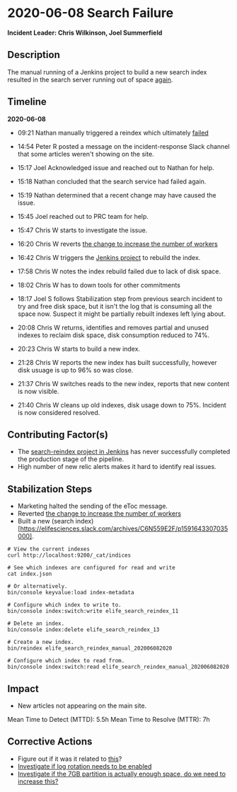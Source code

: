 # 2020-06-08 Search Failure

**Incident Leader: Chris Wilkinson, Joel Summerfield**

## Description

The manual running of a Jenkins project to build a new search index resulted in the search server running out of space [again](https://github.com/elifesciences/tech-team/blob/master/incidents/2020-05-20-search-writes-failing.md).

## Timeline

**2020-06-08**

- 09:21 Nathan manually triggered a reindex which ultimately [failed](https://alfred.elifesciences.org/job/process/job/process-search-reindex/12/)

- 14:54 Peter R posted a message on the incident-response Slack channel that some articles weren't showing on the site.

- 15:17 Joel Acknowledged issue and reached out to Nathan for help.

- 15:18 Nathan concluded that the search service had failed again.

- 15:19 Nathan determined that a recent change may have caused the issue.

- 15:45 Joel reached out to PRC team for help.

- 15:47 Chris W starts to investigate the issue.

- 16:20 Chris W reverts [the change to increase the number of workers](https://github.com/elifesciences/builder-configuration/pull/143)

- 16:42 Chris W triggers the [Jenkins project](https://alfred.elifesciences.org/job/process/job/process-search-reindex/13/) to rebuild the index.

- 17:58 Chris W notes the index rebuild failed due to lack of disk space.

- 18:02 Chris W has to down tools for other commitments

- 18:17 Joel S follows Stabilization step from previous search incident to try and free disk space, but it isn't the log that is consuming all the space now. Suspect it might be partially rebuilt indexes left lying about.

- 20:08 Chris W returns, identifies and removes partial and unused indexes to reclaim disk space, disk consumption reduced to 74%.

- 20:23 Chris W starts to build a new index.

- 21:28 Chris W reports the new index has built successfully, however disk usuage is up to 96% so was close.

- 21:37 Chris W switches reads to the new index, reports that new content is now visible.

- 21:40 Chris W cleans up old indexes, disk usage down to 75%. Incident is now considered resolved.

## Contributing Factor(s)

- The [search-reindex project in Jenkins](https://alfred.elifesciences.org/job/process/job/process-search-reindex/) has never successfully completed the production stage of the pipeline.
- High number of new relic alerts makes it hard to identify real issues.

## Stabilization Steps

- Marketing halted the sending of the eToc message.
- Reverted [the change to increase the number of workers](https://github.com/elifesciences/builder-configuration/pull/143)
- Built a new (search index)[https://elifesciences.slack.com/archives/C6N559E2F/p1591643307035000].

```
# View the current indexes
curl http://localhost:9200/_cat/indices

# See which indexes are configured for read and write
cat index.json

# Or alternatively.
bin/console keyvalue:load index-metadata

# Configure which index to write to.
bin/console index:switch:write elife_search_reindex_11

# Delete an index.
bin/console index:delete elife_search_reindex_13

# Create a new index.
bin/reindex elife_search_reindex_manual_202006082020

# Configure which index to read from.
bin/console index:switch:read elife_search_reindex_manual_202006082020
```

## Impact

- New articles not appearing on the main site.

Mean Time to Detect (MTTD): 5.5h
Mean Time to Resolve (MTTR): 7h

## Corrective Actions

- Figure out if it was it related to [this](https://github.com/elifesciences/tech-team/pull/23/files)?
- [Investigate if log rotation needs to be enabled](https://github.com/elifesciences/issues/issues/5748)
- [Investigate if the 7GB partition is actually enough space, do we need to increase this?](https://github.com/elifesciences/issues/issues/5749)
